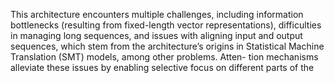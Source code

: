 This architecture encounters multiple challenges, including information bottlenecks
(resulting from fixed-length vector representations), difficulties in managing long sequences,
and issues with aligning input and output sequences, which stem from the architecture’s
origins in Statistical Machine Translation (SMT) models, among other problems. Atten-
tion mechanisms alleviate these issues by enabling selective focus on different parts of the